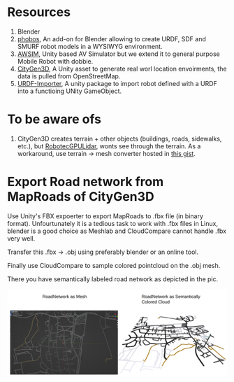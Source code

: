 # Resources

1. Blender
2. [phobos](https://github.com/dfki-ric/phobos), An add-on for Blender allowing to create URDF, SDF and SMURF robot models in a WYSIWYG environment.
3. [AWSIM](https://github.com/tier4/AWSIM), Unity based AV Simulator but we extend it to general purpose Mobile Robot with dobbie.
4. [CityGen3D](https://www.citygen3d.com/), A Unity asset to generate real worl location envoirments, the data is pulled from OpenStreetMap.
5. [URDF-Importer](https://github.com/Unity-Technologies/URDF-Importer), A unity package to import robot defined with a URDF into a functioing UNity GameObject.

# To be aware ofs

1. CityGen3D creates terrain + other objects (buildings, roads, sidewalks, etc.), but [RobotecGPULidar](https://github.com/RobotecAI/RobotecGPULidar), wonts see through the terrain. As a workaround, use terrain -> mesh converter hosted in [this gist](https://gist.github.com/jediofgever/cdc5471bd8faa390fab032719d134ee1). 

# Export Road network from MapRoads of CityGen3D

Use Unity's FBX expoerter to export MapRoads to .fbx file (in binary format). 
Unfourtunately it is a tedious task to work with .fbx files in Linux, blender is a good choice as Meshlab and CloudCompare cannot handle .fbx very well.  

Transfer this .fbx -> .obj using preferably blender or an online tool.  

Finally use CloudCompare to sample colored pointcloud on the .obj mesh. 

There you have semantically labeled road network as depicted in the pic. 

![plot](/img/img.png)

